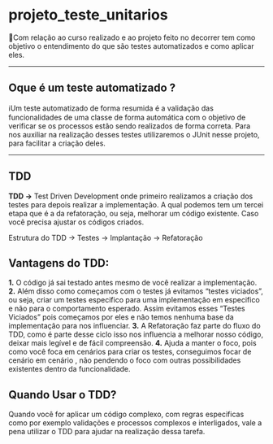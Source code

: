 # projeto_teste_unitarios

:dart:Com relação ao curso realizado e ao projeto feito no decorrer tem como objetivo o entendimento do que são testes automatizados e como aplicar eles.

---
## Oque é um teste automatizado ?

:information_source:Um teste automatizado de forma resumida é a validação das funcionalidades de uma classe de forma automática com o objetivo de verificar se os processos estão sendo realizados de forma correta. Para nos auxiliar na realização desses testes utilizaremos o JUnit nesse projeto, para facilitar a criação deles.

---

## TDD

**TDD →** Test Driven Development onde primeiro realizamos a criação dos testes para depois realizar a implementação. A qual podemos tem um tercei etapa que é a da refatoração, ou seja, melhorar um código existente. Caso você precisa ajustar os códigos criados.

Estrutura do TDD → Testes → Implantação → Refatoração

## Vantagens do TDD:

**1.** O código já sai testado antes mesmo de você realizar a implementação.
**2.** Além disso como começamos com o testes já evitamos “testes viciados”, ou seja, criar um testes especifico para uma implementação em especifico e não para o comportamento esperado. Assim evitamos esses “Testes Viciados” pois começamos por eles e não temos nenhuma base da implementação para nos influenciar.
**3.** A Refatoração faz parte do fluxo do TDD, como é parte desse ciclo isso nos influencia a melhorar nosso código, deixar mais legível e de fácil compreensão.
**4.** Ajuda a manter o foco, pois como você foca em cenários para criar os testes, conseguimos focar de cenário em cenário , não pendendo o foco com outras possibilidades existentes dentro da funcionalidade.

## Quando Usar o TDD?

Quando você for aplicar um código complexo, com regras especificas como por exemplo validações e processos complexos e interligados, vale a pena utilizar o TDD para ajudar na realização dessa tarefa.
